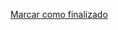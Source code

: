 <a onclick="test()" href="http://147.182.201.108:8080/finish/containers-execution" target="_parent" class="btn primary-btn">Marcar como finalizado</a>
